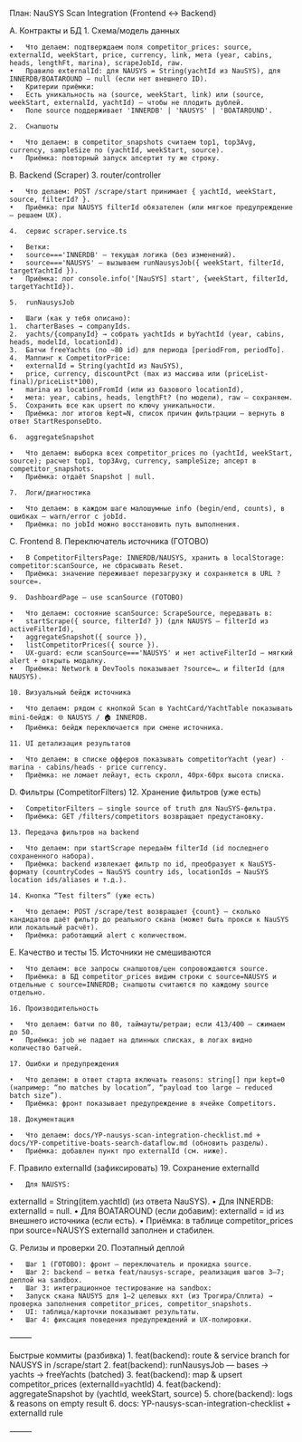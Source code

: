 План: NauSYS Scan Integration (Frontend ↔ Backend)

A. Контракты и БД
	1.	Схема/модель данных

	•	Что делаем: подтверждаем поля competitor_prices: source, externalId, weekStart, price, currency, link, мета (year, cabins, heads, lengthFt, marina), scrapeJobId, raw.
	•	Правило externalId: для NAUSYS = String(yachtId из NauSYS), для INNERDB/BOATAROUND — null (если нет внешнего ID).
	•	Критерии приёмки:
	•	Есть уникальность на (source, weekStart, link) или (source, weekStart, externalId, yachtId) — чтобы не плодить дублей.
	•	Поле source поддерживает 'INNERDB' | 'NAUSYS' | 'BOATAROUND'.

	2.	Снапшоты

	•	Что делаем: в competitor_snapshots считаем top1, top3Avg, currency, sampleSize по (yachtId, weekStart, source).
	•	Приёмка: повторный запуск апсертит ту же строку.

B. Backend (Scraper)
	3.	router/controller

	•	Что делаем: POST /scrape/start принимает { yachtId, weekStart, source, filterId? }.
	•	Приёмка: при NAUSYS filterId обязателен (или мягкое предупреждение — решаем UX).

	4.	сервис scraper.service.ts

	•	Ветки:
	•	source==='INNERDB' — текущая логика (без изменений).
	•	source==='NAUSYS' — вызываем runNausysJob({ weekStart, filterId, targetYachtId }).
	•	Приёмка: лог console.info('[NauSYS] start', {weekStart, filterId, targetYachtId}).

	5.	runNausysJob

	•	Шаги (как у тебя описано):
	1.	charterBases → companyIds.
	2.	yachts/{companyId} → собрать yachtIds и byYachtId (year, cabins, heads, modelId, locationId).
	3.	Батчи freeYachts (по ~80 id) для периода [periodFrom, periodTo].
	4.	Маппинг к CompetitorPrice:
	•	externalId = String(yachtId из NauSYS),
	•	price, currency, discountPct (max из массива или (priceList-final)/priceList*100),
	•	marina из locationFromId (или из базового locationId),
	•	мета: year, cabins, heads, lengthFt? (по модели), raw — сохраняем.
	5.	Сохранить все как upsert по ключу уникальности.
	•	Приёмка: лог итогов kept=N, список причин фильтрации — вернуть в ответ StartResponseDto.

	6.	aggregateSnapshot

	•	Что делаем: выборка всех competitor_prices по (yachtId, weekStart, source); расчет top1, top3Avg, currency, sampleSize; апсерт в competitor_snapshots.
	•	Приёмка: отдаёт Snapshot | null.

	7.	Логи/диагностика

	•	Что делаем: в каждом шаге малошумные info (begin/end, counts), в ошибках — warn/error c jobId.
	•	Приёмка: по jobId можно восстановить путь выполнения.

C. Frontend
	8.	Переключатель источника (ГОТОВО)

	•	В CompetitorFiltersPage: INNERDB/NAUSYS, хранить в localStorage: competitor:scanSource, не сбрасывать Reset.
	•	Приёмка: значение переживает перезагрузку и сохраняется в URL ?source=.

	9.	DashboardPage — use scanSource (ГОТОВО)

	•	Что делаем: состояние scanSource: ScrapeSource, передавать в:
	•	startScrape({ source, filterId? }) (для NAUSYS — filterId из activeFilterId),
	•	aggregateSnapshot({ source }),
	•	listCompetitorPrices({ source }).
	•	UX-guard: если scanSource==='NAUSYS' и нет activeFilterId — мягкий alert + открыть модалку.
	•	Приёмка: Network в DevTools показывает ?source=… и filterId (для NAUSYS).

	10.	Визуальный бейдж источника

	•	Что делаем: рядом с кнопкой Scan в YachtCard/YachtTable показывать mini-бейдж: 🌐 NAUSYS / 🏠 INNERDB.
	•	Приёмка: бейдж переключается при смене источника.

	11.	UI детализация результатов

	•	Что делаем: в списке офферов показывать competitorYacht (year) · marina · cabins/heads · price currency.
	•	Приёмка: не ломает лейаут, есть скролл, 40px-60px высота списка.

D. Фильтры (CompetitorFilters)
	12.	Хранение фильтров (уже есть)

	•	CompetitorFilters — single source of truth для NauSYS-фильтра.
	•	Приёмка: GET /filters/competitors возвращает предустановку.

	13.	Передача фильтров на backend

	•	Что делаем: при startScrape передаём filterId (id последнего сохраненного набора).
	•	Приёмка: backend извлекает фильтр по id, преобразует к NauSYS-формату (countryCodes → NauSYS country ids, locationIds → NauSYS location ids/aliases и т.д.).

	14.	Кнопка “Test filters” (уже есть)

	•	Что делаем: POST /scrape/test возвращает {count} — сколько кандидатов даёт фильтр до реального скана (может быть прокси к NauSYS или локальный расчёт).
	•	Приёмка: работающий alert с количеством.

E. Качество и тесты
	15.	Источники не смешиваются

	•	Что делаем: все запросы снапшотов/цен сопровождаются source.
	•	Приёмка: в БД competitor_prices видим строки с source=NAUSYS и отдельные с source=INNERDB; снапшоты считаются по каждому source отдельно.

	16.	Производительность

	•	Что делаем: батчи по 80, таймауты/ретраи; если 413/400 — сжимаем до 50.
	•	Приёмка: job не падает на длинных списках, в логах видно количество батчей.

	17.	Ошибки и предупреждения

	•	Что делаем: в ответ старта включать reasons: string[] при kept=0 (например: “no matches by location”, “payload too large — reduced batch size”).
	•	Приёмка: фронт показывает предупреждение в ячейке Competitors.

	18.	Документация

	•	Что делаем: docs/YP-nausys-scan-integration-checklist.md + docs/YP-competitive-boats-search-dataflow.md (обновить разделы).
	•	Приёмка: добавлен пункт про externalId (см. ниже).

F. Правило externalId (зафиксировать)
	19.	Сохранение externalId

	•	Для NAUSYS:
externalId = String(item.yachtId) (из ответа NauSYS).
	•	Для INNERDB: externalId = null.
	•	Для BOATAROUND (если добавим): externalId = id из внешнего источника (если есть).
	•	Приёмка: в таблице competitor_prices при source=NAUSYS externalId заполнен и стабилен.

G. Релизы и проверки
	20.	Поэтапный деплой

	•	Шаг 1 (ГОТОВО): фронт — переключатель и прокидка source.
	•	Шаг 2: backend — ветка feat/nausys-scrape, реализация шагов 3–7; деплой на sandbox.
	•	Шаг 3: интеграционное тестирование на sandbox:
	•	Запуск скана NAUSYS для 1–2 целевых яхт (из Трогира/Сплита) → проверка заполнения competitor_prices, competitor_snapshots.
	•	UI: таблица/карточки показывают результаты.
	•	Шаг 4: фиксация поведения предупреждений и UX-полировки.

⸻

Быстрые коммиты (разбивка)
	1.	feat(backend): route & service branch for NAUSYS in /scrape/start
	2.	feat(backend): runNausysJob — bases → yachts → freeYachts (batched)
	3.	feat(backend): map & upsert competitor_prices (externalId=yachtId)
	4.	feat(backend): aggregateSnapshot by (yachtId, weekStart, source)
	5.	chore(backend): logs & reasons on empty result
	6.	docs: YP-nausys-scan-integration-checklist + externalId rule

⸻
